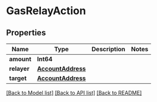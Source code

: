 # GasRelayAction

## Properties
Name | Type | Description | Notes
------------ | ------------- | ------------- | -------------
**amount** | **Int64** |  | 
**relayer** | [**AccountAddress**](AccountAddress.md) |  | 
**target** | [**AccountAddress**](AccountAddress.md) |  | 

[[Back to Model list]](../README.md#documentation-for-models) [[Back to API list]](../README.md#documentation-for-api-endpoints) [[Back to README]](../README.md)


